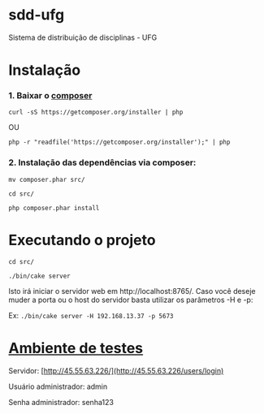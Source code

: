 # sdd-ufg
Sistema de distribuição de disciplinas - UFG

# Instalação

### 1. Baixar o [composer](https://getcomposer.org/doc/00-intro.md)

`curl -sS https://getcomposer.org/installer | php`

OU

`php -r "readfile('https://getcomposer.org/installer');" | php`

### 2. Instalação das dependências via composer:

`mv composer.phar src/`

`cd src/`

`php composer.phar install`

# Executando o projeto

`cd src/`

`./bin/cake server`

Isto irá iniciar o servidor web em http://localhost:8765/. Caso você deseje muder a porta ou o host do servidor basta utilizar os parâmetros -H e -p:

Ex: `./bin/cake server -H 192.168.13.37 -p 5673`

# [Ambiente de testes](http://45.55.63.226/users/login)

Servidor: [http://45.55.63.226/](http://45.55.63.226/users/login)

Usuário administrador: admin

Senha administrador: senha123

